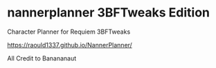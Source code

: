 # nannerplanner 3BFTweaks Edition
 Character Planner for Requiem 3BFTweaks

 https://raould1337.github.io/NannerPlanner/


 All Credit to Banananaut

